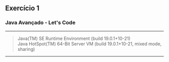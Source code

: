 ## Exercício 1
### Java Avançado - Let's Code
---
> Java(TM) SE Runtime Environment (build 19.0.1+10-21)  
> Java HotSpot(TM) 64-Bit Server VM (build 19.0.1+10-21, mixed mode, sharing)
---
